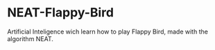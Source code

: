 # NEAT-Flappy-Bird
 Artificial Inteligence wich learn how to play Flappy Bird, made with the algorithm NEAT.
